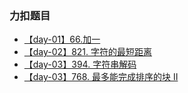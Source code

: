 ### 力扣题目

- [【day-01】66.加一](https://github.com/Dark-volute/daily-algorithm/blob/main/basic/day-01.md)
- [【day-02】821. 字符的最短距离](https://github.com/Dark-volute/daily-algorithm/blob/main/basic/day-02.md)
- [【day-03】394. 字符串解码](https://github.com/Dark-volute/daily-algorithm/blob/main/basic/day-03.md)
- [【day-03】768. 最多能完成排序的块 II](https://github.com/Dark-volute/daily-algorithm/blob/main/basic/day-04.md)
